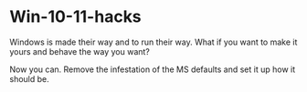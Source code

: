 # Win-10-11-hacks

Windows is made their way and to run their way. What if you want to make it yours and behave the way you want?

Now you can. Remove the infestation of the MS defaults and set it up how it should be. 
